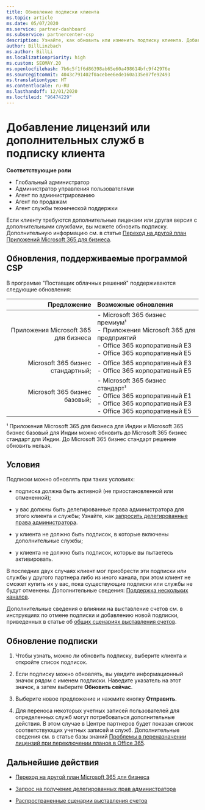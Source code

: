```yaml
---
title: Обновление подписки клиента
ms.topic: article
ms.date: 05/07/2020
ms.service: partner-dashboard
ms.subservice: partnercenter-csp
description: Узнайте, как обновить или изменить подписку клиента. Добавьте лицензии или перейдите на другую версию с большим количеством служб.
author: BillLinzbach
ms.author: BillLi
ms.localizationpriority: high
ms.custom: SEOMAY.20
ms.openlocfilehash: 7b6c5f1f6d86398ab65e60a498614bfc9f42976e
ms.sourcegitcommit: 4043c791402f0acebee6ede160a135e87fe92493
ms.translationtype: HT
ms.contentlocale: ru-RU
ms.lasthandoff: 12/01/2020
ms.locfileid: "96474229"
---
```

# <a name="add-licenses-or-more-services-to-a-customers-subscription"></a>Добавление лицензий или дополнительных служб в подписку клиента

**Соответствующие роли**

- Глобальный администратор
- Администратор управления пользователями
- Агент по администрированию
- Агент по продажам
- Агент службы технической поддержки

Если клиенту требуются дополнительные лицензии или другая версия с дополнительными службами, вы можете обновить подписку. Дополнительную информацию см. в статье [Переход на другой план Приложений Microsoft 365 для бизнеса](/microsoft-365/commerce/subscriptions/switch-to-a-different-plan).

## <a name="upgrades-supported-in-the-csp-program"></a>Обновления, поддерживаемые программой CSP <a id="upgradesubscription"></a>

В программе "Поставщик облачных решений" поддерживаются следующие обновления:

| Предложение | Возможные обновления|
|---:|:---|
| Приложения Microsoft 365 для бизнеса   | - Microsoft 365 бизнес премиум¹ <br/>  - Приложения Microsoft 365 для предприятий <br/> - Office 365 корпоративный E3 <br/> - Office 365 корпоративный E5 <br/> |
| Microsoft 365 бизнес стандартный;    | - Office 365 корпоративный E3 <br/> - Office 365 корпоративный E5 <br/> |
| Microsoft 365 бизнес базовый; | - Microsoft 365 бизнес стандарт¹ <br/> - Office 365 корпоративный E1 <br/> - Office 365 корпоративный E3<br/> - Office 365 корпоративный E5 <br/> |

¹ Приложения Microsoft 365 для бизнеса для Индии и Microsoft 365 бизнес базовый для Индии можно обновить до Microsoft 365 бизнес стандарт для Индии. До Microsoft 365 бизнес стандарт решение обновить нельзя.


## <a name="conditions"></a>Условия

Подписки можно обновлять при таких условиях:

- подписка должна быть активной (не приостановленной или отмененной);

- у вас должны быть делегированные права администратора для этого клиента и службы; Узнайте, как [запросить делегированные права администратора](request-a-relationship-with-a-customer.md).

- у клиента не должно быть подписок, в которые включены дополнительные службы;

- у клиента не должно быть подписок, которые вы пытаетесь активировать.

В последних двух случаях клиент мог приобрести эти подписки или службы у другого партнера либо из иного канала, при этом клиент не сможет купить их у вас, пока существующие подписки или службы не будут отменены. Дополнительные сведения: [Поддержка нескольких каналов](multichannel.md).

Дополнительные сведения о влиянии на выставление счетов см. в инструкциях по отмене подписки и добавлению новой подписки, приведенных в статье об [общих сценариях выставления счетов](common-billing-scenarios.md).

## <a name="upgrade-a-subscription"></a>Обновление подписки

1. Чтобы узнать, можно ли обновить подписку, выберите клиента и откройте список подписок.

2. Если подписку можно обновлять, вы увидите информационный значок рядом с именем подписки. Наведите указатель на этот значок, а затем выберите **Обновить сейчас**.

3. Выберите новое предложение и нажмите кнопку **Отправить**.

4. Для переноса некоторых учетных записей пользователей для определенных служб могут потребоваться дополнительные действия. В этом случае в Центре партнеров будет показан список соответствующих учетных записей и служб. Дополнительные сведения см. в статье базы знаний [Проблемы в переназначении лицензий при переключении планов в Office 365](/microsoft-365/commerce/subscriptions/switch-to-a-different-plan).


## <a name="next-steps"></a>Дальнейшие действия

- [Переход на другой план Microsoft 365 для бизнеса](/microsoft-365/commerce/subscriptions/switch-to-a-different-plan)

- [Запрос на получение делегированных прав администратора](request-a-relationship-with-a-customer.md)

- [Распространенные сценарии выставления счетов](common-billing-scenarios.md)
